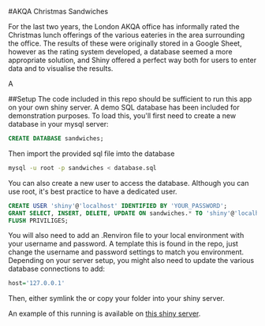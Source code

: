 #AKQA Christmas Sandwiches

For the last two years, the London AKQA office has informally rated the Christmas lunch offerings of the various eateries in the area surrounding the office. The results of these were originally stored in a Google Sheet, however as the rating system developed, a database seemed a more appropriate solution, and Shiny offered a perfect way both for users to enter data and to visualise the results.

A 

##Setup
The code included in this repo should be sufficient to run this app on your own shiny server. A demo SQL database has been included for demonstration purposes. To load this, you'll first need to create a new database in your mysql server:
```sql
CREATE DATABASE sandwiches;
```
Then import the provided sql file imto the database
```bash
mysql -u root -p sandwiches < database.sql
```
You can also create a new user to access the database. Although you can use root, it's best practice to have a dedicated user.
```sql
CREATE USER 'shiny'@'localhost' IDENTIFIED BY 'YOUR_PASSWORD';
GRANT SELECT, INSERT, DELETE, UPDATE ON sandwiches.* TO 'shiny'@'localhost';
FLUSH PRIVILIGES;
````
You will also need to add an .Renviron file to your local environment with your username and password. A template this is found in the repo, just change the username and password settings to match you environment. Depending on your server setup, you might also need to update the various database connections to add:
```r
host='127.0.0.1'
```

Then, either symlink the or copy your folder into your shiny server.

An example of this running is available on [this shiny server](https://r.jamescottrill.co.uk/james/akqa-christmas-sandwiches/).



